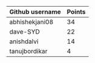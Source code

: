 | Github username | Points |
|-----------------|--------|
| abhishekjani08 | 34 |
|        dave-SYD         |    22    |
| anishdalvi | 14 |
| tanujbordikar | 4 |

